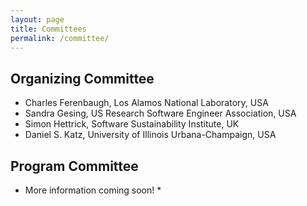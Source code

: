 ```yaml
---
layout: page
title: Committees
permalink: /committee/
---
```


## Organizing Committee

- Charles Ferenbaugh, Los Alamos National Laboratory, USA
- Sandra Gesing, US Research Software Engineer Association, USA
- Simon Hettrick, Software Sustainability Institute, UK
- Daniel S. Katz, University of Illinois Urbana-Champaign, USA

## Program Committee

* More information coming soon! *

